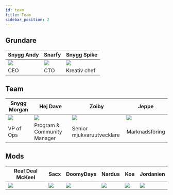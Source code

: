 ```yaml
---
id: team
title: Team
sidebar_position: 2
---
```


## Grundare

| Snygg Andy              | Snarfy               | Snygg Spike              |
| ----------------------- | -------------------- | ------------------------ |
| ![](/img/NiftyAndy.png) | ![](/img/snarfy.png) | ![](/img/NiftySpike.png) |
| CEO                     | CTO                  | Kreativ chef             |

## Team

| Snygg Morgan              | Hej Dave                    | Zoiby                     | Jeppe               |
| ------------------------- | --------------------------- | ------------------------- | ------------------- |
| ![](/img/NiftyMorgan.png) | ![](/img/bolo.png)          | ![](/img/zoiby.png)       | ![](/img/jeppe.png) |
| VP of Ops                 | Program & Community Manager | Senior mjukvaruutvecklare | Marknadsföring      |

## Mods

| Real Deal McKeel       | Sacx               | DoomyDays           | Nardus             | Koa               | Jordanien            |
| ---------------------- | ------------------ | ------------------- | ------------------ | ----------------- | -------------------- |
| ![](/img/realdeal.png) | ![](/img/sacx.png) | ![](/img/doomy.png) | ![](/img/nard.png) | ![](/img/koa.png) | ![](/img/jordan.png) |
